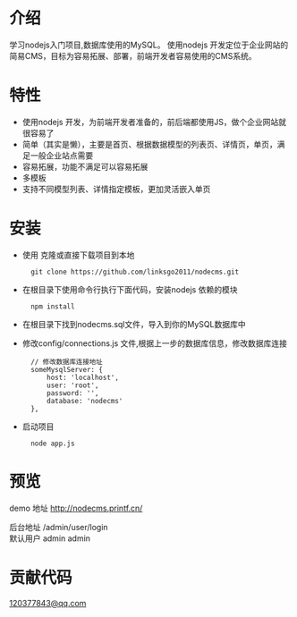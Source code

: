 # 介绍
    
 学习nodejs入门项目,数据库使用的MySQL。
 使用nodejs 开发定位于企业网站的简易CMS，目标为容易拓展、部署，前端开发者容易使用的CMS系统。

# 特性

* 使用nodejs 开发，为前端开发者准备的，前后端都使用JS，做个企业网站就很容易了
* 简单（其实是懒），主要是首页、根据数据模型的列表页、详情页，单页，满足一般企业站点需要
* 容易拓展，功能不满足可以容易拓展
* 多模板
* 支持不同模型列表、详情指定模板，更加灵活嵌入单页

# 安装

* 使用 克隆或直接下载项目到本地
    
        git clone https://github.com/linksgo2011/nodecms.git

* 在根目录下使用命令行执行下面代码，安装nodejs 依赖的模块

        npm install 

* 在根目录下找到nodecms.sql文件，导入到你的MySQL数据库中

* 修改config/connections.js 文件,根据上一步的数据库信息，修改数据库连接

        // 修改数据库连接地址
        someMysqlServer: {
            host: 'localhost',
            user: 'root',
            password: '',
            database: 'nodecms'
        },
* 启动项目 

        node app.js

# 预览 

demo 地址 http://nodecms.printf.cn/

后台地址 /admin/user/login  <br>
默认用户 admin  admin


# 贡献代码

 120377843@qq.com
 



